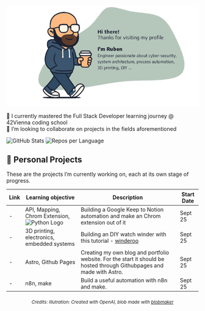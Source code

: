 
<img src="https://github.com/RubenPin90/RubenPin90/blob/main/welcome.png" width="600" alt="Welcome Banner"/>

🌱 I currently mastered the Full Stack Developer learning journey @ 42Vienna coding school <br>
💞️ I’m looking to collaborate on projects in the fields aforementioned

<img src="http://github-profile-summary-cards.vercel.app/api/cards/stats?username=rubenpin90&theme=nord_dark" alt="GitHub Stats"/> <img src="http://github-profile-summary-cards.vercel.app/api/cards/repos-per-language?username=rubenpin90&theme=nord_dark" alt="Repos per Language"/>

## 🌱 Personal Projects

These are the projects I’m currently working on, each at its own stage of progress.

| Link | Learning objective | Description | Start Date |
|---|---|---|---|
| - | API, Mapping, Chrom Extension, ![Python Logo](https://img.shields.io/badge/-Python-008000?style=flat-square&logo=Python&logoColor=white) | Building a Google Keep to Notion automation and make an Chrom extension out of it | Sept 25 |
| - | 3D printing, electronics, embedded systems | Building an DIY watch winder with this tutorial - [winderoo](https://github.com/mwood77/winderoo) | Sept 25 |
| - | Astro, Github Pages | Creating my own blog and portfolio website. For the start it should be hosted through Githubpages and made with Astro. | Sept 25 |
| - | n8n, make | Build a useful automation with n8n and make. | Sept 25 |


<p align="center"><sub><em>Credits: Illutration: Created with OpenAI, blob made with <a href="https://www.blobmaker.app/">blobmaker</a></em></sub></p>
